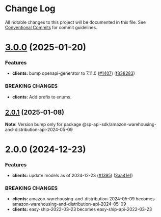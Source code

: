 # Change Log

All notable changes to this project will be documented in this file.
See [Conventional Commits](https://conventionalcommits.org) for commit guidelines.

# [3.0.0](https://github.com/bizon/selling-partner-api-sdk/compare/@sp-api-sdk/amazon-warehousing-and-distribution-api-2024-05-09@2.0.1...@sp-api-sdk/amazon-warehousing-and-distribution-api-2024-05-09@3.0.0) (2025-01-20)

### Features

* **clients:** bump openapi-generator to 7.11.0 ([#1407](https://github.com/bizon/selling-partner-api-sdk/issues/1407)) ([f838283](https://github.com/bizon/selling-partner-api-sdk/commit/f838283172bb7acc895cdecadeddbe9879c07ba6))

### BREAKING CHANGES

* **clients:** Add prefix to enums.

## [2.0.1](https://github.com/bizon/selling-partner-api-sdk/compare/@sp-api-sdk/amazon-warehousing-and-distribution-api-2024-05-09@2.0.0...@sp-api-sdk/amazon-warehousing-and-distribution-api-2024-05-09@2.0.1) (2025-01-08)

**Note:** Version bump only for package @sp-api-sdk/amazon-warehousing-and-distribution-api-2024-05-09

# 2.0.0 (2024-12-23)

### Features

* **clients:** update models as of 2024-12-23 ([#1395](https://github.com/bizon/selling-partner-api-sdk/issues/1395)) ([3aa41e1](https://github.com/bizon/selling-partner-api-sdk/commit/3aa41e1a3dd9e7dd568f3ca5fa6de63c3f1b1ba1))

### BREAKING CHANGES

* **clients:** amazon-warehousing-and-distribution-2024-05-09 becomes amazon-warehousing-and-distribution-api-2024-05-09
* **clients:** easy-ship-2022-03-23 becomes easy-ship-api-2022-03-23
